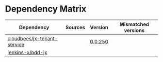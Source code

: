 # Dependency Matrix

Dependency | Sources | Version | Mismatched versions
---------- | ------- | ------- | -------------------
[cloudbees/jx-tenant-service](https://github.com/cloudbees/jx-tenant-service) |  | [0.0.250](https://github.com/cloudbees/jx-tenant-service/releases/tag/v0.0.250) | 
[jenkins-x/bdd-jx](https://github.com/jenkins-x/bdd-jx.git) |  | []() | 
